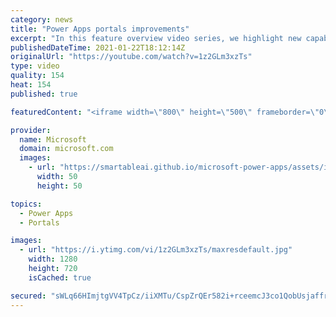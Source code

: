 ```yaml
---
category: news
title: "Power Apps portals improvements"
excerpt: "In this feature overview video series, we highlight new capabilities included in the latest update to Microsoft Power Apps.  Power Apps portals improvements bring new capabilities for makers and developers by providing a new identity management configuration experience with enhanced functionality to"
publishedDateTime: 2021-01-22T18:12:14Z
originalUrl: "https://youtube.com/watch?v=1z2GLm3xzTs"
type: video
quality: 154
heat: 154
published: true

featuredContent: "<iframe width=\"800\" height=\"500\" frameborder=\"0\" src=\"https://www.youtube.com/embed/1z2GLm3xzTs\" allow=\"accelerometer; autoplay; encrypted-media; gyroscope; picture-in-picture\" allowfullscreen></iframe>"

provider:
  name: Microsoft
  domain: microsoft.com
  images:
    - url: "https://smartableai.github.io/microsoft-power-apps/assets/images/organizations/microsoft.com-50x50.jpg"
      width: 50
      height: 50

topics:
  - Power Apps
  - Portals

images:
  - url: "https://i.ytimg.com/vi/1z2GLm3xzTs/maxresdefault.jpg"
    width: 1280
    height: 720
    isCached: true

secured: "sWLq66HImjtgVV4TpCz/iiXMTu/CspZrQEr582i+rceemcJ3co1QobUsjaffrhJqBQGt4dHRmB7DGXhuPvxlxF+rt32PGYTy8dvEwBB06RaJGO+iB3WQTMm1/i6XZe/rpN8nVvJoXxQhF8bcAjrt+7WV/bC+JCnBDF44dvNBrDx0fxehPbKiaJ67IWOOcTenqOHpaI14AvYEA08+1gd+gRAE26fyGiDat7c7CpYEMvV/gtxe7wdLIk4Mj1KjDXCjDX7uJhn90tii30NYLcBUhZ5zni7JquoENI5L46B8wGL+0y5fZxjpNzy7UAlsWywOMxoc7Efags6LM++DXVkq9TfWalYJNqeVSFfTPw02G4Rv5vw6QvA5dKQr3nEN0fRy3HPMfq1yN6ByyHwtZURdBsTTuLXBLAZ4VSm1F5jUIrU=;0f2gyLRzjkVK1NbPVnOFrg=="
---
```


